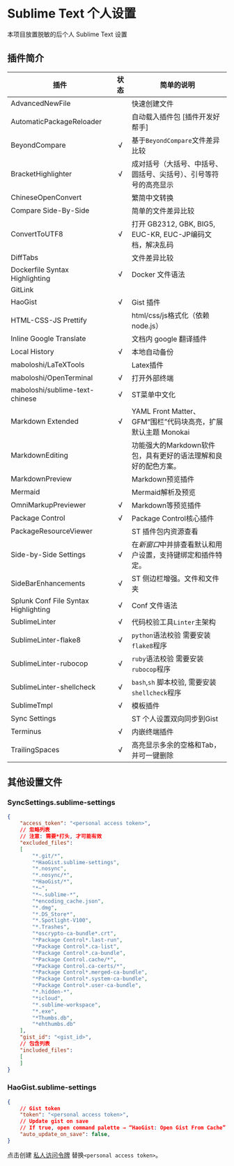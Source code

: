 # Sublime Text 个人设置

本项目放置脱敏的后个人 Sublime Text 设置

## 插件简介

|插件|状态|简单的说明|
|-------------------------------|:-:|---
|AdvancedNewFile				|   |快速创建文件
|AutomaticPackageReloader		|   |自动载入插件包 [插件开发好帮手]
|BeyondCompare					| √ |基于`BeyondCompare`文件差异比较
|BracketHighlighter				| √ |成对括号（大括号、中括号、圆括号、尖括号）、引号等符号的高亮显示
|ChineseOpenConvert				|   |繁简中文转换
|Compare Side-By-Side			|   |简单的文件差异比较
|ConvertToUTF8					| √ |打开 GB2312, GBK, BIG5, EUC-KR, EUC-JP编码文档，解决乱码
|DiffTabs						|   |文件差异比较
|Dockerfile Syntax Highlighting	| √ |Docker 文件语法
|GitLink						|   |
|HaoGist						| √ |Gist 插件
|HTML-CSS-JS Prettify			|   |html/css/js格式化（依赖node.js）
|Inline Google Translate		|   |文档内 google 翻译插件
|Local History					| √ |本地自动备份
|maboloshi/LaTeXTools			|   |Latex插件
|maboloshi/OpenTerminal			| √ |打开外部终端
|maboloshi/sublime-text-chinese	| √ |ST菜单中文化
|Markdown Extended				| √ |YAML Front Matter、GFM“围栏”代码块高亮，扩展默认主题 Monokai
|MarkdownEditing				|   |功能强大的Markdown软件包，具有更好的语法理解和良好的配色方案。
|MarkdownPreview				|   |Markdown预览插件
|Mermaid						|   |Mermaid解析及预览
|OmniMarkupPreviewer			| √ |Markdown等预览插件
|Package Control				| √ |Package Control核心插件
|PackageResourceViewer			|   |ST 插件包内资源查看
|Side-by-Side Settings			| √ |在*新窗口*中并排查看默认和用户设置，支持键绑定和插件特定。
|SideBarEnhancements			| √ |ST 侧边栏增强。文件和文件夹
|Splunk Conf File Syntax Highlighting	| √ |Conf 文件语法
|SublimeLinter					| √ |代码校验工具`Linter`主架构
|SublimeLinter-flake8			| √ |`python`语法校验 需要安装`flake8`程序
|SublimeLinter-rubocop			| √ |`ruby`语法校验 需要安装`rubocop`程序
|SublimeLinter-shellcheck		| √ |`bash`,`sh` 脚本校验, 需要安装`shellcheck`程序
|SublimeTmpl					| √ |模板插件
|Sync Settings					|   |ST 个人设置双向同步到Gist
|Terminus						| √ |内嵌终端插件
|TrailingSpaces					| √ |高亮显示多余的空格和Tab，并可一键删除

## 其他设置文件
### SyncSettings.sublime-settings
```json
{
	"access_token": "<personal access token>",
	// 忽略列表
	// 注意: 需要*打头, 才可能有效
	"excluded_files":
	[
		"*.git/*",
		"*HaoGist.sublime-settings",
		"*.nosync",
		"*.nosync/*",
		"*HaoGist/*",
		"*~",
		"*~.sublime-*",
		"*encoding_cache.json",
		"*.dmg",
		"*.DS_Store*",
		"*.Spotlight-V100",
		"*.Trashes",
		"*oscrypto-ca-bundle*.crt",
		"*Package Control*.last-run",
		"*Package Control*.ca-list",
		"*Package Control*.ca-bundle",
		"*Package Control.cache/*",
		"*Package Control.ca-certs/*",
		"*Package Control*.merged-ca-bundle",
		"*Package Control*.system-ca-bundle",
		"*Package Control*.user-ca-bundle",
		"*.hidden-*",
		"*icloud",
		"*.sublime-workspace",
		"*.exe",
		"*Thumbs.db",
		"*ehthumbs.db"
	],
	"gist_id": "<gist_id>",
	// 包含列表
	"included_files":
	[
	]
}
```

### HaoGist.sublime-settings
```json
{
	// Gist token
	"token": "<personal access token>",
	// Update gist on save
	// If true, open command palette → “HaoGist: Open Gist From Cache” → select, edit and save your gist → your changes apply to remote gist.
	"auto_update_on_save": false,
}
```

点击创建 [私人访问令牌](https://github.com/settings/tokens/new?scopes=gist,&description=SublimeText+2/3+Gist,Sync+plugin) 替换`<personal access token>`。

<!--
### 安装其他插件自定义菜单
```sh
User_path=~/Library/Mobile\ Documents/com\~apple\~CloudDocs/设置/Sublime/User/
Packages_path=~/Library/Application\ Support/Sublime\ Text\ 3/Packages/

# SideBarEnhancements菜单
mkdir -p $Packages_path/SideBarEnhancements/
ln -s $User_path/SideBarEnhancements/Side\ Bar.sublime_menu $Packages_path/SideBarEnhancements/Side\ Bar.sublime-menu

```
> 此处`<User_path>`、`<Packages_path>`为示例，请根据自身情况修改。
-->